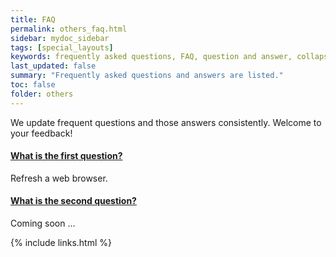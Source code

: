 ```yaml
---
title: FAQ
permalink: others_faq.html
sidebar: mydoc_sidebar
tags: [special_layouts]
keywords: frequently asked questions, FAQ, question and answer, collapsible sections, expand, collapse
last_updated: false
summary: "Frequently asked questions and answers are listed."
toc: false
folder: others
---
```


<p>We update frequent questions and those answers consistently. Welcome to your feedback!</p>

<div class="panel-group" id="accordion">
                    <div class="panel panel-default">
                        <div class="panel-heading">
                            <h4 class="panel-title">
                                <a class="noCrossRef accordion-toggle" data-toggle="collapse" data-parent="#accordion" href="#collapseOne">What is the first question?</a>
                            </h4>
                        </div>
                        <div id="collapseOne" class="panel-collapse collapse noCrossRef">
                            <div class="panel-body">
                                Refresh a web browser.
                            </div>
                        </div>
                    </div>
                    <div class="panel panel-default">
                        <div class="panel-heading">
                            <h4 class="panel-title">
                                <a class="noCrossRef accordion-toggle" data-toggle="collapse" data-parent="#accordion" href="#collapseTwo">What is the second question?</a>
                            </h4>
                        </div>
                        <div id="collapseTwo" class="panel-collapse collapse noCrossRef">
                            <div class="panel-body">
                                Coming soon ...
                            </div>
                        </div>
                    </div>
</div>
<!-- /.panel-group -->

{% include links.html %}
